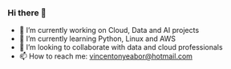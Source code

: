 ### Hi there 👋

- 🔭 I’m currently working on Cloud, Data and AI projects
- 🌱 I’m currently learning Python, Linux and AWS
- 👯 I’m looking to collaborate with data and cloud professionals
- 📫 How to reach me: vincentonyeabor@hotmail.com


<!--
**VincentOnyeabor/Vincentonyeabor** is a ✨ _special_ ✨ repository because its `README.md` (this file) appears on your GitHub profile.

Here are some ideas to get you started:

- 🔭 I’m currently working on ...
- 🌱 I’m currently learning ...
- 👯 I’m looking to collaborate on ...
- 🤔 I’m looking for help with ...
- 💬 Ask me about ...
- 📫 How to reach me: ...
- 😄 Pronouns: ...
- ⚡ Fun fact: ...
-->
